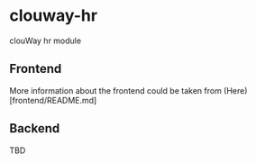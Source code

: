 # clouway-hr
clouWay hr module

## Frontend
More information about the frontend could be taken from (Here)[frontend/README.md]

## Backend
TBD